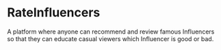 # RateInfluencers
A platform where anyone can recommend and review famous Influencers so that they can educate casual viewers which Influencer is good or bad.
